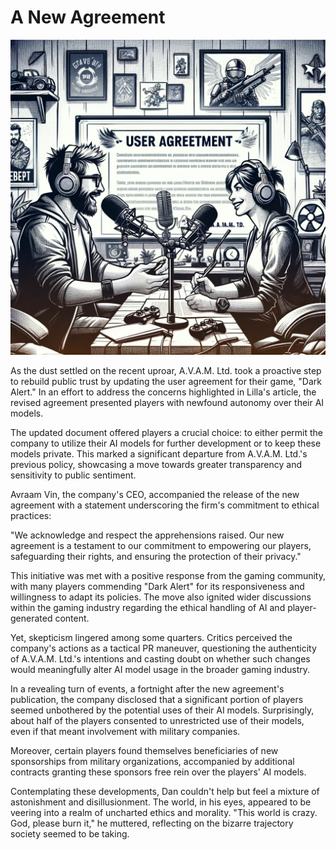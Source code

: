 # A New Agreement

![Agreement](./images/02.agreement.png "Agreement")

As the dust settled on the recent uproar, A.V.A.M. Ltd. took a proactive step to rebuild public trust by updating the user agreement for their game, "Dark Alert." In an effort to address the concerns highlighted in Lilla's article, the revised agreement presented players with newfound autonomy over their AI models.

The updated document offered players a crucial choice: to either permit the company to utilize their AI models for further development or to keep these models private. This marked a significant departure from A.V.A.M. Ltd.'s previous policy, showcasing a move towards greater transparency and sensitivity to public sentiment.

Avraam Vin, the company's CEO, accompanied the release of the new agreement with a statement underscoring the firm's commitment to ethical practices:

"We acknowledge and respect the apprehensions raised. Our new agreement is a testament to our commitment to empowering our players, safeguarding their rights, and ensuring the protection of their privacy."

This initiative was met with a positive response from the gaming community, with many players commending "Dark Alert" for its responsiveness and willingness to adapt its policies. The move also ignited wider discussions within the gaming industry regarding the ethical handling of AI and player-generated content.

Yet, skepticism lingered among some quarters. Critics perceived the company's actions as a tactical PR maneuver, questioning the authenticity of A.V.A.M. Ltd.'s intentions and casting doubt on whether such changes would meaningfully alter AI model usage in the broader gaming industry.

In a revealing turn of events, a fortnight after the new agreement's publication, the company disclosed that a significant portion of players seemed unbothered by the potential uses of their AI models. Surprisingly, about half of the players consented to unrestricted use of their models, even if that meant involvement with military companies.

Moreover, certain players found themselves beneficiaries of new sponsorships from military organizations, accompanied by additional contracts granting these sponsors free rein over the players' AI models.

Contemplating these developments, Dan couldn't help but feel a mixture of astonishment and disillusionment. The world, in his eyes, appeared to be veering into a realm of uncharted ethics and morality. "This world is crazy. God, please burn it," he muttered, reflecting on the bizarre trajectory society seemed to be taking.
